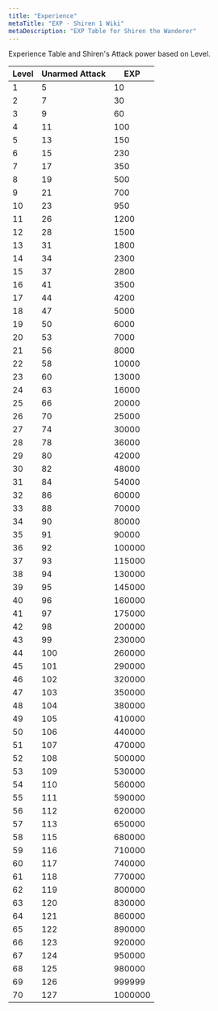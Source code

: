 ```yaml
---
title: "Experience"
metaTitle: "EXP - Shiren 1 Wiki"
metaDescription: "EXP Table for Shiren the Wanderer"
---
```


Experience Table and Shiren's Attack power based on Level.

| Level | Unarmed Attack | EXP |
| --- | --- | --- |
|1 | 5 | 10 |
|2 | 7 | 30 |
|3 | 9 | 60 |
|4 | 11 | 100 |
|5 | 13 | 150 |
|6 | 15 | 230 |
|7 | 17 | 350 |
|8 | 19 | 500 |
|9 | 21 | 700 |
|10 | 23 | 950 |
|11 | 26 | 1200 |
|12 | 28 | 1500 |
|13 | 31 | 1800 |
|14 | 34 | 2300 |
|15 | 37 | 2800 |
|16 | 41 | 3500 |
|17 | 44 | 4200 |
|18 | 47 | 5000 |
|19 | 50 | 6000 |
|20 | 53 | 7000 |
|21 | 56 | 8000 |
|22 | 58 | 10000 |
|23 | 60 | 13000 |
|24 | 63 | 16000 |
|25 | 66 | 20000 |
|26 | 70 | 25000 |
|27 | 74 | 30000 |
|28 | 78 | 36000 |
|29 | 80 | 42000 |
|30 | 82 | 48000 |
|31 | 84 | 54000 |
|32 | 86 | 60000 |
|33 | 88 | 70000 |
|34 | 90 | 80000 |
|35 | 91 | 90000 |
|36 | 92 | 100000 |
|37 | 93 | 115000 |
|38 | 94 | 130000 |
|39 | 95 | 145000 |
|40 | 96 | 160000 |
|41 | 97 | 175000 |
|42 | 98 | 200000 |
|43 | 99 | 230000 |
|44 | 100 | 260000 |
|45 | 101 | 290000 |
|46 | 102 | 320000 |
|47 | 103 | 350000 |
|48 | 104 | 380000 |
|49 | 105 | 410000 |
|50 | 106 | 440000 |
|51 | 107 | 470000 |
|52 | 108 | 500000 |
|53 | 109 | 530000 |
|54 | 110 | 560000 |
|55 | 111 | 590000 |
|56 | 112 | 620000 |
|57 | 113 | 650000 |
|58 | 115 | 680000 |
|59 | 116 | 710000 |
|60 | 117 | 740000 |
|61 | 118 | 770000 |
|62 | 119 | 800000 |
|63 | 120 | 830000 |
|64 | 121 | 860000 |
|65 | 122 | 890000 |
|66 | 123 | 920000 |
|67 | 124 | 950000 |
|68 | 125 | 980000 |
|69 | 126 | 999999 |
|70 | 127 | 1000000 |
